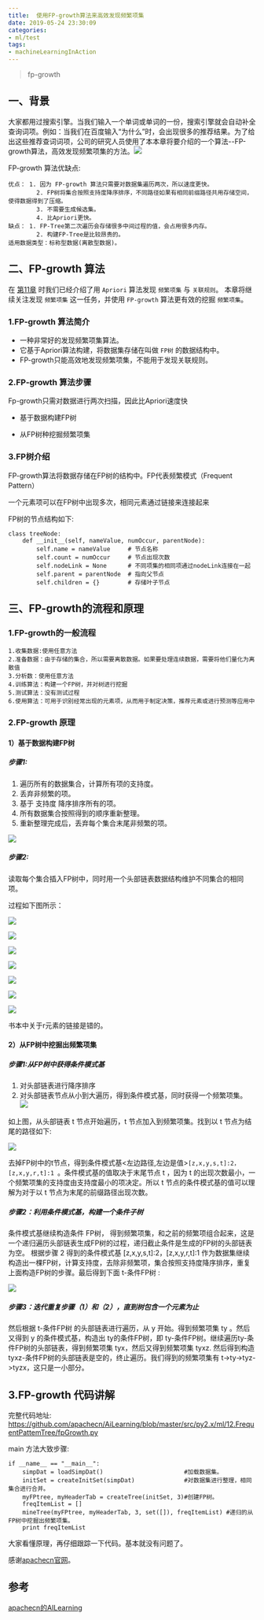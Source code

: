 ```yaml
---
title: 	使用FP-growth算法来高效发现频繁项集
date: 2019-05-24 23:30:09
categories:
- ml/test
tags:
- machineLearningInAction
---
```


> fp-growth

<!-- more -->

## 一、背景

大家都用过搜索引擎。当我们输入一个单词或单词的一份，搜索引擎就会自动补全查询词项。例如：当我们在百度输入“为什么”时，会出现很多的推荐结果。为了给出这些推荐查词词项，公司的研究人员使用了本本章将要介绍的一个算法--FP-growth算法，高效发现频繁项集的方法。![](E:./pic/百度搜索.jpg)

FP-growth 算法优缺点:

```
优点： 1. 因为 FP-growth 算法只需要对数据集遍历两次，所以速度更快。
        2. FP树将集合按照支持度降序排序，不同路径如果有相同前缀路径共用存储空间，使得数据得到了压缩。
        3. 不需要生成候选集。
        4. 比Apriori更快。
缺点： 1. FP-Tree第二次遍历会存储很多中间过程的值，会占用很多内存。
        2. 构建FP-Tree是比较昂贵的。
适用数据类型：标称型数据(离散型数据)。
```

## 二、FP-growth 算法

在 [第11章](https://github.com/apachecn/AiLearning/blob/dev/blog/ml) 时我们已经介绍了用 `Apriori` 算法发现 `频繁项集` 与 `关联规则`。
本章将继续关注发现 `频繁项集` 这一任务，并使用 `FP-growth` 算法更有效的挖掘 `频繁项集`。

### 1.FP-growth 算法简介

- 一种非常好的发现频繁项集算法。
- 它基于Apriori算法构建，将数据集存储在叫做 `FP树` 的数据结构中。
- FP-growth只能高效地发现频繁项集，不能用于发现关联规则。

### 2.FP-growth 算法步骤

Fp-growth只需对数据进行两次扫描，因此比Apriori速度快

- 基于数据构建FP树

- 从FP树种挖掘频繁项集

### 3.FP树介绍

FP-growth算法将数据存储在FP树的结构中。FP代表频繁模式（Frequent Pattern）

一个元素项可以在FP树中出现多次，相同元素通过链接来连接起来

FP树的节点结构如下:

```
class treeNode:
    def __init__(self, nameValue, numOccur, parentNode):
        self.name = nameValue     # 节点名称
        self.count = numOccur     # 节点出现次数
        self.nodeLink = None      # 不同项集的相同项通过nodeLink连接在一起
        self.parent = parentNode  # 指向父节点
        self.children = {}        # 存储叶子节点
```

## 三、FP-growth的流程和原理

### 1.FP-growth的一般流程

```
1.收集数据:使用任意方法
2.准备数据：由于存储的集合，所以需要离散数据。如果要处理连续数据，需要将他们量化为离散值
3.分析数：使用任意方法
4.训练算法：构建一个FP树，并对树进行挖掘
5.测试算法：没有测试过程
6.使用算法：可用于识别经常出现的元素项，从而用于制定决策，推荐元素或进行预测等应用中
```

### 2.FP-growth 原理

#### 1）基于数据构建FP树

##### 步骤1:

1. 遍历所有的数据集合，计算所有项的支持度。
2. 丢弃非频繁的项。
3. 基于 支持度 降序排序所有的项。
4. 所有数据集合按照得到的顺序重新整理。
5. 重新整理完成后，丢弃每个集合末尾非频繁的项。 

![](./pic/11FP-growth1.jpg)

##### 步骤2: 

读取每个集合插入FP树中，同时用一个头部链表数据结构维护不同集合的相同项。

过程如下图所示：

![](./pic/11FP-growth2.jpg)

![](./pic/11FP-growth3.jpg)

![](./pic/11FP-growth4.jpg)

![](./pic/11FP-growth5.jpg)

![](./pic/11FP-growth6.jpg)

![](./pic/11FP-growth7.jpg)

![](./pic/11FP-growth8.jpg)

书本中关于r元素的链接是错的。

#### 2）从FP树中挖掘出频繁项集

##### 步骤1:从FP树中获得条件模式基

1. 对头部链表进行降序排序
2. 对头部链表节点从小到大遍历，得到条件模式基，同时获得一个频繁项集。 ![](./pic/11FP-growth9.jpg)

如上图，从头部链表 t 节点开始遍历，t 节点加入到频繁项集。找到以 t 节点为结尾的路径如下: 

![](./pic/11FP-growth10.jpg)

去掉FP树中的t节点，得到条件模式基<左边路径,左边是值>`[z,x,y,s,t]:2，[z,x,y,r,t]:1 `。条件模式基的值取决于末尾节点 t ，因为 t 的出现次数最小，一个频繁项集的支持度由支持度最小的项决定。所以 t 节点的条件模式基的值可以理解为对于以 t 节点为末尾的前缀路径出现次数。

##### 步骤2：利用条件模式基，构建一个条件子树

条件模式基继续构造条件 FP树， 得到频繁项集，和之前的频繁项组合起来，这是一个递归遍历头部链表生成FP树的过程，递归截止条件是生成的FP树的头部链表为空。 根据步骤 2 得到的条件模式基 [z,x,y,s,t]:2，[z,x,y,r,t]:1 作为数据集继续构造出一棵FP树，计算支持度，去除非频繁项，集合按照支持度降序排序，重复上面构造FP树的步骤。最后得到下面 t-条件FP树 : 

![](./pic/11FP-growth11.jpg)

##### 步骤3：迭代重复步骤（1）和（2），直到树包含一个元素为止

然后根据 t-条件FP树 的头部链表进行遍历，从 y 开始。得到频繁项集 ty 。然后又得到 y 的条件模式基，构造出 ty的条件FP树，即 ty-条件FP树。继续遍历ty-条件FP树的头部链表，得到频繁项集 tyx，然后又得到频繁项集 tyxz. 然后得到构造tyxz-条件FP树的头部链表是空的，终止遍历。我们得到的频繁项集有 t->ty->tyz->tyzx，这只是一小部分。

## 3.FP-growth 代码讲解

完整代码地址: <https://github.com/apachecn/AiLearning/blob/master/src/py2.x/ml/12.FrequentPattemTree/fpGrowth.py>

main 方法大致步骤:

```
if __name__ == "__main__":
    simpDat = loadSimpDat()                       #加载数据集。
    initSet = createInitSet(simpDat)              #对数据集进行整理，相同集合进行合并。
    myFPtree, myHeaderTab = createTree(initSet, 3)#创建FP树。
    freqItemList = []
    mineTree(myFPtree, myHeaderTab, 3, set([]), freqItemList) #递归的从FP树中挖掘出频繁项集。
    print freqItemList
```

大家看懂原理，再仔细跟踪一下代码。基本就没有问题了。

感谢[apachecn官网](http://www.apachecn.org/)。

## 参考

[apachecn的AILearning](https://github.com/apachecn/AiLearning)